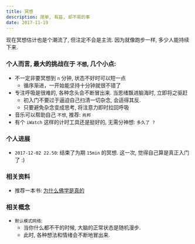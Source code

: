```yaml
---
title: 冥想
description: 简单, 有益, 却不易的事
date: 2017-11-19
---
```


现在冥想估计也是个潮流了, 但注定不会是主流.
因为就像跑步一样, 多少人能持续下来.

### 个人而言, 最大的挑战在于 `不想`, 几个小点:

* 不一定非要冥想到 `n` 分钟, 状态不好时可以短一点
  - 循序渐进，一开始能坚持十分钟就很不错了
* 专注呼吸是很难的, 各种念头会不断冒出来. 当思绪飘进脑海时, 立即将之驱赶
  - 初入门不要过于逼迫自己扫清一切杂念, 会适得其反.
  - 只要避免杂念变成思考, 将注意力即时拉回呼吸
* 音乐可以帮助自己 `不想`, 推荐: `肖邦`
* 有个 `iWatch` 这样的计时工具还是挺好的, 无需分神想: `多久了 ?`

### 个人进展

* `2017-12-02 22.50`: 结束了为期 `15min` 的冥想. 这一次, 觉得自己算是真正入门了 :)

### 相关资料

* 推荐一本书: [为什么佛学是真的]()

### 相关概念

* `默认模式网络`:
  - 当你什么都不干的时候, 大脑的正常状态是随机漫步.
  - 此时, 各种想法和情绪会不断地冒出来.

